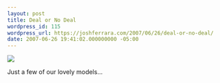```yaml
---
layout: post
title: Deal or No Deal
wordpress_id: 115
wordpress_url: https://joshferrara.com/2007/06/26/deal-or-no-deal/
date: 2007-06-26 19:41:02.000000000 -05:00
---
```

<!--Mime Type of File is image/jpeg -->

<a href="https://joshferrara.com/wp-photos/20070626-204101-1.jpg"><img src="https://joshferrara.com/wp-photos/thumb.20070626-204101-1.jpg" /></a>

Just a few of our lovely models...
